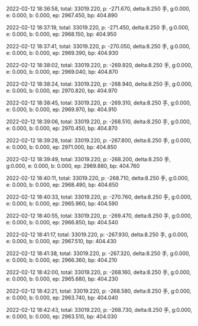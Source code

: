 2022-02-12 18:36:58, total: 33019.220, p: -271.670, delta:8.250 手, g:0.000, e: 0.000, b: 0.000, ep: 2967.450, bp: 404.890

2022-02-12 18:37:19, total: 33019.220, p: -271.450, delta:8.250 手, g:0.000, e: 0.000, b: 0.000, ep: 2968.150, bp: 404.950

2022-02-12 18:37:41, total: 33019.220, p: -270.050, delta:8.250 手, g:0.000, e: 0.000, b: 0.000, ep: 2969.390, bp: 404.930

2022-02-12 18:38:02, total: 33019.220, p: -269.920, delta:8.250 手, g:0.000, e: 0.000, b: 0.000, ep: 2969.040, bp: 404.870

2022-02-12 18:38:24, total: 33019.220, p: -268.940, delta:8.250 手, g:0.000, e: 0.000, b: 0.000, ep: 2970.820, bp: 404.970

2022-02-12 18:38:45, total: 33019.220, p: -269.310, delta:8.250 手, g:0.000, e: 0.000, b: 0.000, ep: 2969.970, bp: 404.910

2022-02-12 18:39:06, total: 33019.220, p: -268.510, delta:8.250 手, g:0.000, e: 0.000, b: 0.000, ep: 2970.450, bp: 404.870

2022-02-12 18:39:28, total: 33019.220, p: -267.800, delta:8.250 手, g:0.000, e: 0.000, b: 0.000, ep: 2971.000, bp: 404.850

2022-02-12 18:39:49, total: 33019.220, p: -268.200, delta:8.250 手, g:0.000, e: 0.000, b: 0.000, ep: 2969.880, bp: 404.760

2022-02-12 18:40:11, total: 33019.220, p: -268.710, delta:8.250 手, g:0.000, e: 0.000, b: 0.000, ep: 2968.490, bp: 404.650

2022-02-12 18:40:33, total: 33019.220, p: -270.760, delta:8.250 手, g:0.000, e: 0.000, b: 0.000, ep: 2965.960, bp: 404.590

2022-02-12 18:40:55, total: 33019.220, p: -269.470, delta:8.250 手, g:0.000, e: 0.000, b: 0.000, ep: 2966.850, bp: 404.540

2022-02-12 18:41:17, total: 33019.220, p: -267.930, delta:8.250 手, g:0.000, e: 0.000, b: 0.000, ep: 2967.510, bp: 404.430

2022-02-12 18:41:38, total: 33019.220, p: -267.320, delta:8.250 手, g:0.000, e: 0.000, b: 0.000, ep: 2966.360, bp: 404.210

2022-02-12 18:42:00, total: 33019.220, p: -268.160, delta:8.250 手, g:0.000, e: 0.000, b: 0.000, ep: 2965.680, bp: 404.230

2022-02-12 18:42:21, total: 33019.220, p: -268.580, delta:8.250 手, g:0.000, e: 0.000, b: 0.000, ep: 2963.740, bp: 404.040

2022-02-12 18:42:43, total: 33019.220, p: -268.730, delta:8.250 手, g:0.000, e: 0.000, b: 0.000, ep: 2963.510, bp: 404.030
